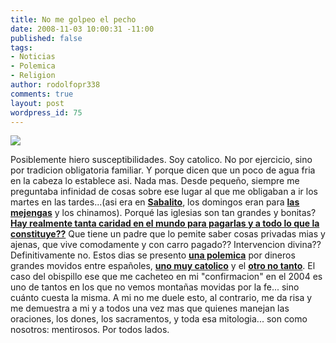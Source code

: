 ```yaml
---
title: No me golpeo el pecho
date: 2008-11-03 10:00:31 -11:00
published: false
tags:
- Noticias
- Polemica
- Religion
author: rodolfopr338
comments: true
layout: post
wordpress_id: 75
---
```


<!-- more -->

[![](http://sinjeta.files.wordpress.com/2008/11/platudo1.jpg)](http://sinjeta.files.wordpress.com/2008/11/platudo1.jpg)

Posiblemente hiero susceptibilidades. 
Soy catolico. No por ejercicio, sino por tradicion obligatoria familiar. Y porque dicen que un poco de agua fria en la cabeza lo establece asi. Nada mas.
Desde pequeño, siempre me preguntaba infinidad de cosas sobre ese lugar al que me obligaban a ir los martes en las tardes...(asi era en [**Sabalito**](http://sabalito.com), los domingos eran para [**las mejengas**](http://www.tubabel.com/definicion/11358-mejenga) y los chinamos).
Porqué las iglesias son tan grandes y bonitas?
[**Hay realmente tanta caridad en el mundo para pagarlas  y a todo lo que la constituye??**](http://www.freie-christen.com/riqueza_de_la_iglesia.html)
Que tiene un padre que lo pemite saber cosas privadas mias y ajenas, que vive comodamente y con carro pagado?? 
Intervencion divina??
Definitivamente no.
Estos dias se presento [**una polemica**](http://www.fusildechispas.com/2008/11/03/el-amigo-de-san-casimiro-el-humilde/) por dineros grandes movidos entre españoles, [**uno muy catolico**](http://www.fusildechispas.com/2008/10/24/angel-guardian-de-profugos/) y el  [**otro no tanto**](http://www.nacion.com/ln_ee/2008/octubre/23/sucesos1747524.html). 
El caso del obispillo ese que me cacheteo en mi "confirmacion" en el 2004 es uno de tantos en los que no vemos montañas movidas por la fe... sino cuánto cuesta la misma.
A mi no me duele esto, al contrario, me da risa y me demuestra a mi y a todos una vez mas que quienes manejan las oraciones, los dones, los sacramentos, y toda esa mitologia... son como nosotros: mentirosos.
Por todos lados.



